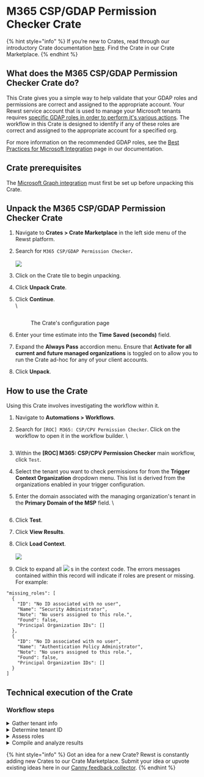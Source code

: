 # M365 CSP/GDAP Permission Checker Crate

{% hint style="info" %}
If you’re new to Crates, read through our introductory Crate documentation [here](https://docs.rewst.help/prebuilt-automations/crates). Find the Crate in our Crate Marketplace.
{% endhint %}

## What does the M365 CSP/GDAP Permission Checker Crate do?

This Crate gives you a simple way to help validate that your GDAP roles and permissions are correct and assigned to the appropriate account. Your Rewst service account that is used to manage your Microsoft tenants requires [specific GDAP roles in order to perform it's various actions](https://docs.rewst.help/documentation/integrations/individual-integration-documentation/cloud/microsoft-cloud-integration-bundle/authorization-best-practices#recommended-roles-for-gdap).  The workflow in this Crate is designed to identify if any of these roles are correct and assigned to the appropriate account for a specified org.

For more information on the recommended GDAP roles, see the [Best Practices for Microsoft Integration](https://docs.rewst.help/documentation/integrations/cloud/authorization-best-practices) page in our documentation.

## Crate prerequisites

The [Microsoft Graph integration](../../configuration/integrations/individual-integration-documentation/cloud/microsoft-cloud-integration-bundle/microsoft-graph/microsoft-graph-integration-setup.md) must first be set up before unpacking this Crate.

## Unpack the M365 CSP/GDAP Permission Checker Crate

1. Navigate to **Crates > Crate Marketplace** in the left side menu of the Rewst platform.
2. Search for `M365 CSP/GDAP Permission Checker`**.**\
   \
   ![](<../../../.gitbook/assets/Screenshot 2025-04-22 at 3.33.58 PM.png>)
3. Click on the Crate tile to begin unpacking.
4. Click **Unpack Crate**.
5.  Click **Continue**.\
    \


    <figure><img src="../../../.gitbook/assets/Screenshot 2025-04-22 at 3.52.52 PM.png" alt=""><figcaption><p>The Crate's configuration page</p></figcaption></figure>
6. Enter your time estimate into the **Time Saved (seconds)** field.
7. Expand the **Always Pass** accordion menu. Ensure that **Activate for all current and future managed organizations** is toggled on to allow you to run the Crate ad-hoc for any of your client accounts.
8. Click **Unpack**.

## How to use the Crate

Using this Crate involves investigating the workflow within it.&#x20;

1. Navigate to **Automations > Workflows**.
2.  Search for `[ROC] M365: CSP/CPV Permission Checker`. Click on the workflow to open it in the workflow builder. \


    <figure><img src="../../../.gitbook/assets/Screenshot 2025-04-22 at 4.27.59 PM.png" alt=""><figcaption></figcaption></figure>
3. Within the **\[ROC] M365: CSP/CPV Permission Checker** main workflow, click `Test`.
4. Select the tenant you want to check permissions for from the **Trigger Context Organization** dropdown menu. This list is derived from the organizations enabled in your trigger configuration.
5.  Enter the domain associated with the managing organization's tenant in the **Primary Domain of the MSP** field. \


    <figure><img src="../../../.gitbook/assets/Screenshot 2025-04-24 at 9.08.54 AM.png" alt=""><figcaption></figcaption></figure>
6. Click **Test**.
7. Click **View Results**.
8. Click **Load Context**. \
   \
   ![](<../../../.gitbook/assets/Screenshot 2025-04-24 at 9.09.31 AM.png>)
9. Click to expand all ![](<../../../.gitbook/assets/Screenshot 2025-04-24 at 9.10.17 AM.png>) s in the context code. The errors messages contained within this record will indicate if roles are present or missing. For example:

```
"missing_roles": [
  {
    "ID": "No ID associated with no user",
    "Name": "Security Administrator",
    "Note": "No users assigned to this role.",
    "Found": false,
    "Principal Organization IDs": []
  },
  {
    "ID": "No ID associated with no user",
    "Name": "Authentication Policy Administrator",
    "Note": "No users assigned to this role.",
    "Found": false,
    "Principal Organization IDs": []
  }
]
```

## Technical execution of the Crate

### **Workflow steps** <a href="#workflow-steps" id="workflow-steps"></a>

<details>

<summary>Gather tenant info</summary>

* The **\[ROC] M365: Get Tenant Info by Domain** sub-workflow uses the collected domain, represented as `{{ CTX.primary_domain }}`.
* A `GET` request is made to: `https://login.microsoftonline.com/{{ CTX.provided_domain }}/.well-known/openid-configuration`

</details>

<details>

<summary>Determine tenant ID</summary>

A data alias is created for the `msp_tenant_id`, which is extracted from the returned tenant info using the following Jinja statement:

```
{{ CTX.tenant_info.authorization_endpoint.split('/')[3] }}
```

</details>

<details>

<summary>Assess roles</summary>

* The **\[ROC] M365: Get Role Assignments** sub-workflow is initiated.
* The [Necessary GDAP roles](https://docs.rewst.help/documentation/integrations/individual-integration-documentation/cloud/microsoft-cloud-integration-bundle/authorization-best-practices#recommended-roles-for-gdap) are confirmed through a `GET` request to the following Graph endpoint:
  * Base URL: `https://graph.microsoft.com/beta`
  * Endpoint: `/roleManagement/directory/roleAssignments?$filter=roleDefinitionId eq '{{ CTX.role_id }}'&$expand=principal`
* The output differentiates between present and absent roles, with results set for comparison in the subsequent step.

</details>

<details>

<summary>Compile and analyze results</summary>

* A comparison is conducted between the `msp_tenant_id` and the IDs from the returned roles to ensure appropriate permissions.
* A summary of the roles is generated, and a `missing roles` data alias is defined.

Example output:

```
"missing_roles": [
  {
    "ID": "No ID associated with no user",
    "Name": "Security Administrator",
    "Note": "No users assigned to this role.",
    "Found": false,
    "Principal Organization IDs": []
  },
  {
    "ID": "No ID associated with no user",
    "Name": "Authentication Policy Administrator",
    "Note": "No users assigned to this role.",
    "Found": false,
    "Principal Organization IDs": []
  }
]
```

</details>

{% hint style="info" %}
Got an idea for a new Crate? Rewst is constantly adding new Crates to our Crate Marketplace. Submit your idea or upvote existing ideas here in our [Canny feedback collector](https://rewst.canny.io/crates).
{% endhint %}
